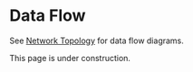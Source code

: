 # Data Flow

See [Network Topology](network-topology.md) for data flow diagrams.

This page is under construction.
